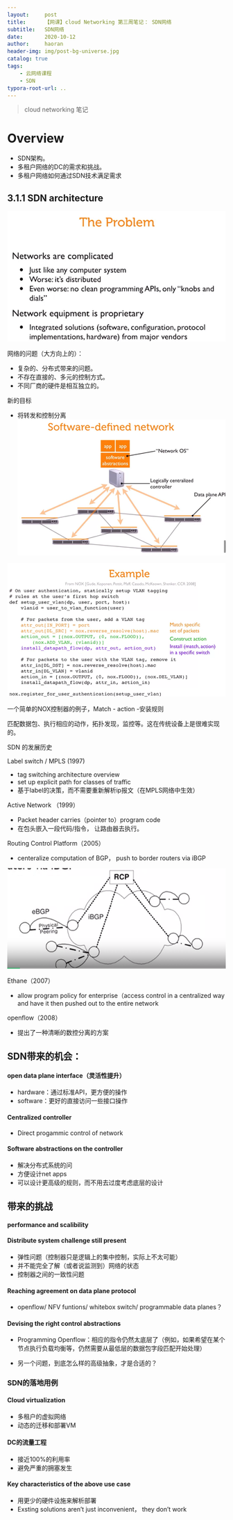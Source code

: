 ```yaml
---
layout:     post
title:      【网课】cloud Networking 第三周笔记： SDN网络
subtitle:   SDN网络
date:       2020-10-12
author:     haoran
header-img: img/post-bg-universe.jpg
catalog: true
tags: 
    - 云网络课程
    - SDN
typora-root-url: ..
---
```


> cloud networking 笔记

# Overview

- SDN架构。
- 多租户网络的DC的需求和挑战。
- 多租户网络如何通过SDN技术满足需求



## 3.1.1 SDN architecture

<img src="/img/cloudNetworkingClass/image-20201012204550495.png"/>



网络的问题（大方向上的）：

- 复杂的、分布式带来的问题。
- 不存在直接的、多元的控制方式。
- 不同厂商的硬件是相互独立的。



新的目标

- 将转发和控制分离<img src="/img/cloudNetworkingClass/image-20201012205043820.png"/>

<img src="/img/cloudNetworkingClass/image-20201012205326292.png"/>




一个简单的NOX控制器的例子，Match - action -安装规则

匹配数据包、执行相应的动作，拓扑发现，监控等。这在传统设备上是很难实现的。



SDN 的发展历史

Label switch / MPLS (1997) 

- tag switching architecture overview
- set up explicit path for classes of traffic 
- 基于label的决策，而不需要重新解析ip报文（在MPLS网络中生效）

Active Network （1999）

- Packet header carries（pointer to）program code
- 在包头嵌入一段代码/指令， 让路由器去执行。

Routing Control Platform（2005）

- centeralize computation of BGP， push to border routers via iBGP
<img src="/img/cloudNetworkingClass/image-20201017130157810.png"/>


Ethane（2007）

- allow program policy for enterprise（access control in a centralized way and have it then pushed out to the entire network

openflow（2008）

- 提出了一种清晰的数控分离的方案



## SDN带来的机会：

#### open data plane interface（灵活性提升）

- hardware：通过标准API，更方便的操作
- software：更好的直接访问一些接口操作

#### Centralized controller

- Direct progammic control of network

#### Software abstractions on the controller 

- 解决分布式系统的问
- 方便设计net apps
- 可以设计更高级的规则，而不用去过度考虑底层的设计

## 带来的挑战

#### performance  and scalibility

#### Distribute system challenge still present

- 弹性问题（控制器只是逻辑上的集中控制，实际上不太可能）
- 并不能完全了解（或者说监测到）网络的状态
- 控制器之间的一致性问题

#### Reaching agreement on data plane protocol

-  openflow/ NFV funtions/ whitebox switch/ programmable data planes？

#### Devising the right control abstractions

- Programming Openflow：相应的指令仍然太底层了（例如，如果希望在某个节点执行负载均衡等，仍然需要从最低层的数据包字段匹配开始处理）

- 另一个问题，到底怎么样的高级抽象，才是合适的？

  

### SDN的落地用例

#### Cloud virtualization

- 多租户的虚拟网络
- 动态的迁移和部署VM

#### DC的流量工程

- 接近100%的利用率
- 避免严重的拥塞发生

#### Key characteristics of the above use case

- 用更少的硬件设施来解析部署
- Exsting solutions aren’t just inconvenient， they don’t work





